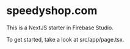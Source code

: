 # speedyshop.com

This is a NextJS starter in Firebase Studio.

To get started, take a look at src/app/page.tsx. 